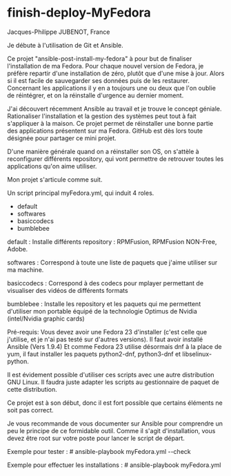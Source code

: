 # finish-deploy-MyFedora
Jacques-Philippe JUBENOT, France

Je débute à l'utilisation de Git et Ansible.

Ce projet "ansible-post-install-my-fedora" à pour but de finaliser l'installation de ma Fedora.
Pour chaque nouvel version de Fedora, je préfère repartir d'une installation de zéro, plutôt que d'une mise à jour.
Alors si il est facile de sauvegarder ses données puis de les restaurer.
Concernant les applications il y en a toujours une ou deux que l'on oublie de réintégrer, et on la réinstalle d'urgence au dernier moment.

J'ai découvert récemment Ansible au travail et je trouve le concept géniale.
Rationaliser l'installation et la gestion des systèmes peut tout à fait s'appliquer à la maison.
Ce projet permet de réinstaller une bonne partie des applications présentent sur ma Fedora.
GitHub est dès lors toute désignée pour partager ce mini projet.

D'une manière générale quand on a réinstaller son OS, on s'attèle à reconfigurer différents repository, qui vont permettre de retrouver toutes les applications qu'on aime utiliser.

Mon projet s'articule comme suit.

Un script principal myFedora.yml, qui induit 4 roles.
- default
- softwares
- basiccodecs
- bumblebee

default			: Installe différents repository : RPMFusion, RPMFusion NON-Free, Adobe.

softwares		: Correspond à toute une liste de paquets que j'aime utiliser sur ma machine.

basiccodecs		: Correspond à des codecs pour mplayer permettant de visualiser des vidéos de différents formats

bumblebee		: Installe les repository et les paquets qui me permettent d'utiliser mon portable équipé de la technologie Optimus de Nvidia (intel/Nvidia graphic cards)

Pré-requis:
Vous devez avoir une Fedora 23 d'installer (c'est celle que j'utilise, et je n'ai pas testé sur d'autres versions).
Il faut avoir installé Ansible (Vers 1.9.4)
Et comme Fedora 23 utilise désormais dnf à la place de yum, il faut installer les paquets python2-dnf, python3-dnf et libselinux-python.

Il est évidement possible d'utiliser ces scripts avec une autre distribution GNU Linux.
Il faudra juste adapter les scripts au gestionnaire de paquet de cette distribution.

Ce projet est à son début, donc il est fort possible que certains éléments ne soit pas correct.

Je vous recommande de vous documenter sur Ansible pour comprendre un peu le principe de ce formidable outil.
Comme il s'agit d'installation, vous devez être root sur votre poste pour lancer le script de départ.

Exemple pour tester : # ansible-playbook myFedora.yml --check

Exemple pour effectuer les installations : # ansible-playbook myFedora.yml
